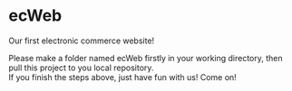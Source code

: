# ecWeb
Our first electronic commerce website!

Please make a folder named ecWeb firstly in your working directory, then pull this project to you local repository. <br>
If you finish the steps above, just have fun with us! Come on! 
